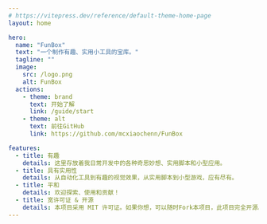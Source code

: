 ```yaml
---
# https://vitepress.dev/reference/default-theme-home-page
layout: home

hero:
  name: "FunBox"
  text: "一个制作有趣、实用小工具的宝库。"
  tagline: ""
  image:
    src: /logo.png
    alt: FunBox
  actions:
    - theme: brand
      text: 开始了解
      link: /guide/start
    - theme: alt
      text: 前往GitHub
      link: https://github.com/mcxiaochenn/FunBox

features:
  - title: 有趣
    details: 这里存放着我日常开发中的各种奇思妙想、实用脚本和小型应用。
  - title: 具有实用性
    details: 从自动化工具到有趣的视觉效果，从实用脚本到小型游戏，应有尽有。
  - title: 平和
    details: 欢迎探索、使用和贡献！
  - title: 宽许可证 & 开源
    details: 本项目采用 MIT 许可证。如果你想，可以随时Fork本项目，此项目完全开源。
---
```


